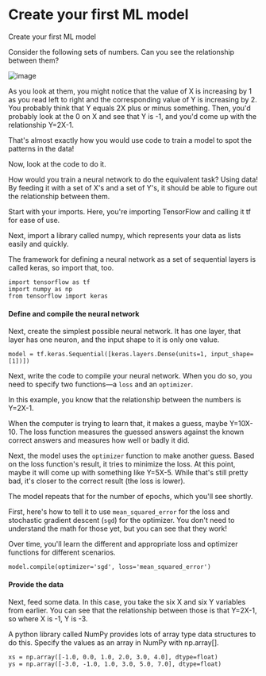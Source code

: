 # Create your first ML model
Create your first ML model

<text>Consider the following sets of numbers. Can you see the relationship between them?</text>

![image](https://user-images.githubusercontent.com/51197053/141204519-0a695037-06b9-4cf2-aa69-e31321b27980.png)


<text>As you look at them, you might notice that the value of X is increasing by 1 as you read left to right and the corresponding value of Y is increasing by 2. You probably think that Y equals 2X plus or minus something. Then, you'd probably look at the 0 on X and see that Y is -1, and you'd come up with the relationship Y=2X-1.</text>

<text>That's almost exactly how you would use code to train a model to spot the patterns in the data!</text>

<text>Now, look at the code to do it.</text>

<text>How would you train a neural network to do the equivalent task? Using data! By feeding it with a set of X's and a set of Y's, it should be able to figure out the relationship between them.</text>

<text>Start with your imports. Here, you're importing TensorFlow and calling it tf for ease of use.</text>

<text>Next, import a library called numpy, which represents your data as lists easily and quickly.</text>

<text>The framework for defining a neural network as a set of sequential layers is called keras, so import that, too.</text>


```
import tensorflow as tf
import numpy as np
from tensorflow import keras
```
#### Define and compile the neural network

<text>Next, create the simplest possible neural network. It has one layer, that layer has one neuron, and the input shape to it is only one value.</text>

```
model = tf.keras.Sequential([keras.layers.Dense(units=1, input_shape=[1])])
```
Next, write the code to compile your neural network. When you do so, you need to specify two functions—a `loss` and an `optimizer`.

In this example, you know that the relationship between the numbers is Y=2X-1.

When the computer is trying to learn that, it makes a guess, maybe Y=10X-10. The loss function measures the guessed answers against the known correct answers and measures how well or badly it did.

Next, the model uses the `optimizer` function to make another guess. Based on the loss function's result, it tries to minimize the loss. At this point, maybe it will come up with something like Y=5X-5. While that's still pretty bad, it's closer to the correct result (the loss is lower).

The model repeats that for the number of epochs, which you'll see shortly.

First, here's how to tell it to use `mean_squared_error` for the loss and stochastic gradient descent (`sgd`) for the optimizer. You don't need to understand the math for those yet, but you can see that they work!

Over time, you'll learn the different and appropriate loss and optimizer functions for different scenarios.

```
model.compile(optimizer='sgd', loss='mean_squared_error')
```
#### Provide the data

Next, feed some data. In this case, you take the six X and six Y variables from earlier. You can see that the relationship between those is that Y=2X-1, so where X is -1, Y is -3.

A python library called NumPy provides lots of array type data structures to do this. Specify the values as an array in NumPy with np.array[].

```
xs = np.array([-1.0, 0.0, 1.0, 2.0, 3.0, 4.0], dtype=float)
ys = np.array([-3.0, -1.0, 1.0, 3.0, 5.0, 7.0], dtype=float)
```
